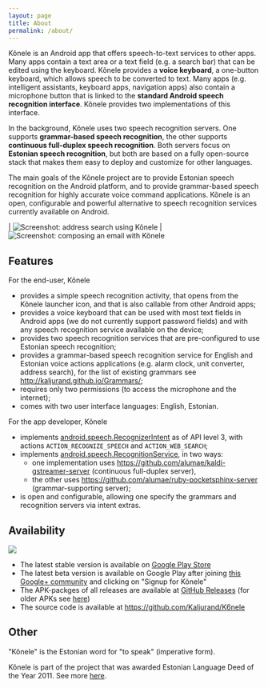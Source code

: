 ```yaml
---
layout: page
title: About
permalink: /about/
---
```


Kõnele is an Android app that offers speech-to-text services to other apps.
Many apps contain a text area or a text field (e.g. a search bar) that can be edited using
the keyboard. Kõnele provides a __voice keyboard__, a one-button keyboard, which allows speech to be converted to text.
Many apps (e.g. intelligent assistants, keyboard apps, navigation apps) also contain a microphone button that
is linked to the __standard Android speech recognition interface__. Kõnele provides two implementations of this interface.

In the background, Kõnele uses two speech recognition servers.
One supports __grammar-based speech recognition__,
the other supports __continuous full-duplex speech recognition__.
Both servers focus on __Estonian speech recognition__, but both
are based on a fully open-source stack that makes them easy to deploy and customize for other
languages.

The main goals of the Kõnele project are to provide Estonian speech recognition on the
Android platform, and to provide grammar-based speech recognition for highly accurate voice command applications.
Kõnele is an open, configurable and powerful alternative to speech recognition services
currently available on Android.

| <img title="Screenshot: address search using Kõnele" src="{{ site.baseurl }}/images/en/Screenshot_2014-12-23-12-34-27_framed.png"> | <img title="Screenshot: composing an email with Kõnele" src="{{ site.baseurl }}/images/en/Screenshot_2014-12-23-12-30-19_framed.png">

## Features

For the end-user, Kõnele

  - provides a simple speech recognition activity, that opens from the Kõnele launcher icon, and that is also callable from other Android apps;
  - provides a voice keyboard that can be used with most text fields in Android apps (we do not currently support password fields) and with any speech recognition service available on the device;
  - provides two speech recognition services that are pre-configured to use Estonian speech recognition;
  - provides a grammar-based speech recognition service for English and Estonian voice actions applications (e.g. alarm clock, unit converter, address search), for the list of existing grammars see <http://kaljurand.github.io/Grammars/>;
  - requires only two permissions (to access the microphone and the internet);
  - comes with two user interface languages: English, Estonian.

For the app developer, Kõnele

  - implements [android.speech.RecognizerIntent](http://developer.android.com/reference/android/speech/RecognizerIntent.html) as of API level 3, with actions `ACTION_RECOGNIZE_SPEECH` and `ACTION_WEB_SEARCH`;
  - implements [android.speech.RecognitionService](http://developer.android.com/reference/android/speech/RecognitionService.html), in two ways:
    - one implementation uses <https://github.com/alumae/kaldi-gstreamer-server> (continuous full-duplex server),
    - the other uses <https://github.com/alumae/ruby-pocketsphinx-server> (grammar-supporting server);
  - is open and configurable, allowing one specify the grammars and recognition servers via intent extras.

## Availability

![](http://www.android.com/images/brand/android_app_on_play_logo_small.png)

  - The latest stable version is available on [Google Play Store][k6nele-play]
  - The latest beta version is available on Google Play after joining [this Google+ community][k6nele-beta] and clicking on "Signup for Kõnele"
  - The APK-packges of all releases are available at [GitHub Releases][k6nele-releases] (for older APKs see [here][k6nele-releases-old])
  - The source code is available at <https://github.com/Kaljurand/K6nele>

## Other

"Kõnele" is the Estonian word for "to speak" (imperative form).

Kõnele is part of the project that was awarded Estonian Language Deed of the Year 2011.
See more [here](https://plus.google.com/u/0/111912457138686732050/posts/QMArF5Yvegs).


[k6nele-play]:          http://play.google.com/store/apps/details?id=ee.ioc.phon.android.speak
[k6nele-beta]:          http://plus.google.com/communities/116163027457318257829
[k6nele-releases]:      http://github.com/Kaljurand/K6nele/releases
[k6nele-releases-old]:  http://code.google.com/p/recognizer-intent/downloads/list
